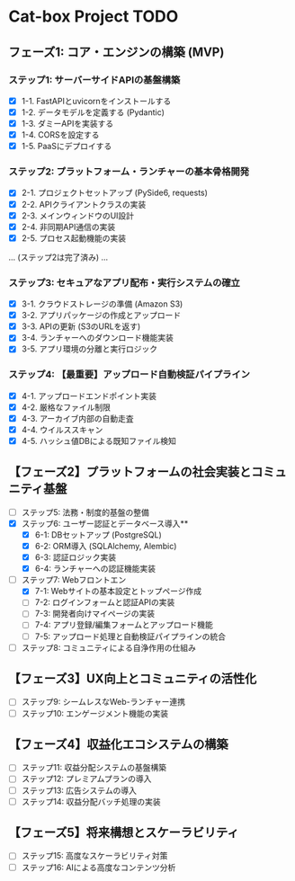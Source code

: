 # Cat-box Project TODO

## フェーズ1: コア・エンジンの構築 (MVP)

### ステップ1: サーバーサイドAPIの基盤構築
- [x] 1-1. FastAPIとuvicornをインストールする
- [x] 1-2. データモデルを定義する (Pydantic)
- [x] 1-3. ダミーAPIを実装する
- [x] 1-4. CORSを設定する
- [x] 1-5. PaaSにデプロイする

### ステップ2: プラットフォーム・ランチャーの基本骨格開発
- [x] 2-1. プロジェクトセットアップ (PySide6, requests)
- [x] 2-2. APIクライアントクラスの実装
- [x] 2-3. メインウィンドウのUI設計
- [x] 2-4. 非同期API通信の実装
- [x] 2-5. プロセス起動機能の実装

... (ステップ2は完了済み) ...

### ステップ3: セキュアなアプリ配布・実行システムの確立
- [x] 3-1. クラウドストレージの準備 (Amazon S3)
- [x] 3-2. アプリパッケージの作成とアップロード
- [x] 3-3. APIの更新 (S3のURLを返す)
- [x] 3-4. ランチャーへのダウンロード機能実装
- [x] 3-5. アプリ環境の分離と実行ロジック

### ステップ4: 【最重要】アップロード自動検証パイプライン
- [x] 4-1. アップロードエンドポイント実装
- [x] 4-2. 厳格なファイル制限
- [x] 4-3. アーカイブ内部の自動走査
- [x] 4-4. ウイルススキャン
- [x] 4-5. ハッシュ値DBによる既知ファイル検知

## 【フェーズ2】プラットフォームの社会実装とコミュニティ基盤
- [ ] ステップ5: 法務・制度的基盤の整備
- [x] ステップ6: ユーザー認証とデータベース導入**
  - [x] 6-1: DBセットアップ (PostgreSQL)
  - [x] 6-2: ORM導入 (SQLAlchemy, Alembic)
  - [x] 6-3: 認証ロジック実装
  - [x] 6-4: ランチャーへの認証機能実装 
- [ ] ステップ7: Webフロントエン
  - [x] 7-1: Webサイトの基本設定とトップページ作成
  - [ ] 7-2: ログインフォームと認証APIの実装
  - [ ] 7-3: 開発者向けマイページの実装
  - [ ] 7-4: アプリ登録/編集フォームとアップロード機能
  - [ ] 7-5: アップロード処理と自動検証パイプラインの統合
- [ ] ステップ8: コミュニティによる自浄作用の仕組み

## 【フェーズ3】UX向上とコミュニティの活性化
- [ ] ステップ9: シームレスなWeb-ランチャー連携
- [ ] ステップ10: エンゲージメント機能の実装

## 【フェーズ4】収益化エコシステムの構築
- [ ] ステップ11: 収益分配システムの基盤構築
- [ ] ステップ12: プレミアムプランの導入
- [ ] ステップ13: 広告システムの導入
- [ ] ステップ14: 収益分配バッチ処理の実装

## 【フェーズ5】将来構想とスケーラビリティ
- [ ] ステップ15: 高度なスケーラビリティ対策
- [ ] ステップ16: AIによる高度なコンテンツ分析